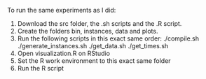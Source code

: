 To run the same experiments as I did:
1. Download the src folder, the .sh scripts and the .R script.
2. Create the folders bin, instances, data and plots.
3. Run the following scripts in this exact same order:
./compile.sh
./generate_instances.sh
./get_data.sh
./get_times.sh
4. Open visualization.R on RStudio
5. Set the R work environment to this exact same folder
6. Run the R script